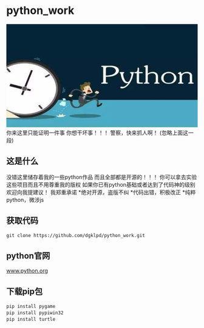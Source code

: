 # python_work
![](./images/timg.jpeg)
你来这里只能证明一件事
你想干坏事！！！
警察，快来抓人啊！
(忽略上面这一段)


## 这是什么
没错这里储存着我的一些python作品
而且全部都是开源的！！！
你可以拿去实验这些项目而且不用尊重我的版权
如果你已有python基础或者达到了代码神的级别
欢迎向我提建议！
我郑重承诺
*绝对开源，盗版不纠
*代码出错，积极改正
*纯粹python，微涉js

## 获取代码
```shell
git clone https://github.com/dgklpd/python_work.git
```
## python官网
www.python.org

## 下载pip包
```python
pip install pygame
pip install pypiwin32
pip install turtle 
```
